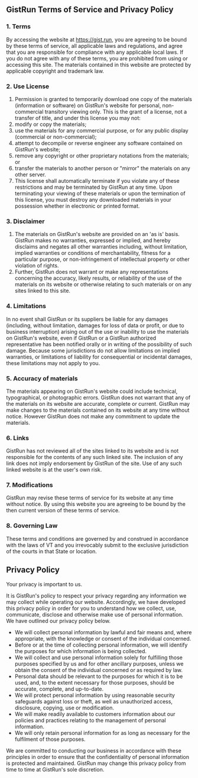 ## GistRun Terms of Service and Privacy Policy

### 1. Terms

By accessing the website at&nbsp;<a href="https://gist.run">https://gist.run</a>, you are agreeing to be bound by these terms of service, all applicable laws and regulations, and agree that you are responsible for compliance with any applicable local laws. If you do not agree with any of these terms, you are prohibited from using or accessing this site. The materials contained in this website are protected by applicable copyright and trademark law.

### 2. Use License

1. Permission is granted to temporarily download one copy of the materials (information or software) on GistRun's website for personal, non-commercial transitory viewing only. This is the grant of a license, not a transfer of title, and under this license you may not:
  1. modify or copy the materials;</li>
  2. use the materials for any commercial purpose, or for any public display (commercial or non-commercial);</li>
  3. attempt to decompile or reverse engineer any software contained on GistRun's website;</li>
  4. remove any copyright or other proprietary notations from the materials; or</li>
  5. transfer the materials to another person or "mirror" the materials on any other server.</li>
2. This license shall automatically terminate if you violate any of these restrictions and may be terminated by GistRun at any time. Upon terminating your viewing of these materials or upon the termination of this license, you must destroy any downloaded materials in your possession whether in electronic or printed format.

### 3. Disclaimer

1. The materials on GistRun's website are provided on an 'as is' basis. GistRun makes no warranties, expressed or implied, and hereby disclaims and negates all other warranties including, without limitation, implied warranties or conditions of merchantability, fitness for a particular purpose, or non-infringement of intellectual property or other violation of rights.</li>
2. Further, GistRun does not warrant or make any representations concerning the accuracy, likely results, or reliability of the use of the materials on its website or otherwise relating to such materials or on any sites linked to this site.</li>

### 4. Limitations

In no event shall GistRun or its suppliers be liable for any damages (including, without limitation, damages for loss of data or profit, or due to business interruption) arising out of the use or inability to use the materials on GistRun's website, even if GistRun or a GistRun authorized representative has been notified orally or in writing of the possibility of such damage. Because some jurisdictions do not allow limitations on implied warranties, or limitations of liability for consequential or incidental damages, these limitations may not apply to you.

### 5. Accuracy of materials

The materials appearing on GistRun's website could include technical, typographical, or photographic errors. GistRun does not warrant that any of the materials on its website are accurate, complete or current. GistRun may make changes to the materials contained on its website at any time without notice. However GistRun does not make any commitment to update the materials.

### 6. Links

GistRun has not reviewed all of the sites linked to its website and is not responsible for the contents of any such linked site. The inclusion of any link does not imply endorsement by GistRun of the site. Use of any such linked website is at the user's own risk.

### 7. Modifications

GistRun may revise these terms of service for its website at any time without notice. By using this website you are agreeing to be bound by the then current version of these terms of service.

### 8. Governing Law

These terms and conditions are governed by and construed in accordance with the laws of VT and you irrevocably submit to the exclusive jurisdiction of the courts in that State or location.

## Privacy Policy

Your privacy is important to us.

It is GistRun's policy to respect your privacy regarding any information we may collect while operating our website. Accordingly, we have developed this privacy policy in order for you to understand how we collect, use, communicate, disclose and otherwise make use of personal information. We have outlined our privacy policy below.

* We will collect personal information by lawful and fair means and, where appropriate, with the knowledge or consent of the individual concerned.
* Before or at the time of collecting personal information, we will identify the purposes for which information is being collected.
* We will collect and use personal information solely for fulfilling those purposes specified by us and for other ancillary purposes, unless we obtain the consent of the individual concerned or as required by law.
* Personal data should be relevant to the purposes for which it is to be used, and, to the extent necessary for those purposes, should be accurate, complete, and up-to-date.
* We will protect personal information by using reasonable security safeguards against loss or theft, as well as unauthorized access, disclosure, copying, use or modification.
* We will make readily available to customers information about our policies and practices relating to the management of personal information.
* We will only retain personal information for as long as necessary for the fulfilment of those purposes.

We are committed to conducting our business in accordance with these principles in order to ensure that the confidentiality of personal information is protected and maintained. GistRun may change this privacy policy from time to time at GistRun's sole discretion.
